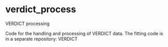 # verdict_process
VERDICT processing

Code for the handling and processing of VERDICT data. The fitting code is in a separate repository: VERDICT
